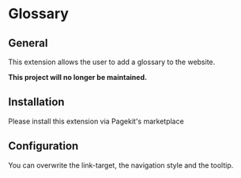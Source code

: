 # Glossary

## General
This extension allows the user to add a glossary to the website.

**This project will no longer be maintained.**

## Installation
Please install this extension via Pagekit's marketplace

## Configuration
You can overwrite the link-target, the navigation style and the tooltip.

